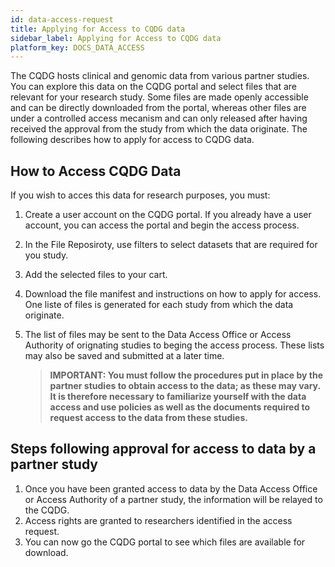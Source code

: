 ```yaml
---
id: data-access-request
title: Applying for Access to CQDG data
sidebar_label: Applying for Access to CQDG data
platform_key: DOCS_DATA_ACCESS
---
```


The CQDG hosts clinical and genomic data from various partner studies. You can explore this data on the CQDG portal and select files that are relevant for your research study. Some files are made openly accessible and can be directly downloaded from the portal, whereas other files are under a controlled access mecanism and can only released after having received the approval from the study from which the data originate. The following describes how to apply for access to CQDG data.

## How to Access CQDG Data

If you wish to acces this data for research purposes, you must: 

1. Create a user account on the CQDG portal. If you already have a user account, you can access the portal and begin the access process.  
2. In the File Reposiroty, use filters to select datasets that are required for you study. 
3. Add the selected files to your cart.
4. Download the file manifest and instructions on how to apply for access. One liste of files is generated for each study from which the data originate. 
5. The list of files may be sent to the Data Access Office or Access Authority of orignating studies to beging the access process. These lists may also be saved and submitted at a later time. 


   > **IMPORTANT: You must follow the procedures put in place by the partner studies to obtain access to the data; as these may vary. It is therefore necessary to familiarize yourself with the data access and use policies as well as the documents required to request access to the data from these studies.** 

## Steps following approval for access to data by a partner study 

1.	Once you have been granted access to data by the Data Access Office or Access Authority of a partner study, the information will be relayed to the CQDG.    
2.	Access rights are granted to researchers identified in the access request. 
3.	You can now go the CQDG portal to see which files are available for download.
